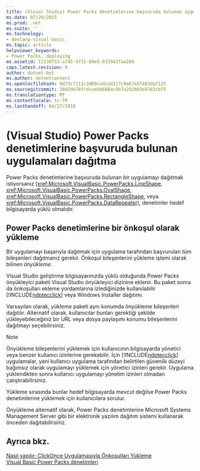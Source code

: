 ```yaml
---
title: (Visual Studio) Power Packs denetimlerine başvuruda bulunan uygulamaları dağıtma
ms.date: 07/20/2015
ms.prod: .net
ms.suite: ''
ms.technology:
- devlang-visual-basic
ms.topic: article
helpviewer_keywords:
- Power Packs, deploying
ms.assetid: f2230f53-a745-4731-89e6-033943faa209
caps.latest.revision: 9
author: dotnet-bot
ms.author: dotnetcontent
ms.openlocfilehash: 9d73c7111c3d89cadcad317c9a67e5f483da7125
ms.sourcegitcommit: 2042de78fcdceebb6b8ac4b7a292b93e8782cbf5
ms.translationtype: MT
ms.contentlocale: tr-TR
ms.lasthandoff: 04/27/2018
---
```

# <a name="deploying-applications-that-reference-power-packs-controls-visual-studio"></a>(Visual Studio) Power Packs denetimlerine başvuruda bulunan uygulamaları dağıtma
Power Packs denetimlerine başvuruda bulunan bir uygulamayı dağıtmak istiyorsanız (<xref:Microsoft.VisualBasic.PowerPacks.LineShape>, <xref:Microsoft.VisualBasic.PowerPacks.OvalShape>, <xref:Microsoft.VisualBasic.PowerPacks.RectangleShape>, veya <xref:Microsoft.VisualBasic.PowerPacks.DataRepeater>), denetimler hedef bilgisayarda yüklü olmalıdır.  
  
## <a name="installing-the-power-packs-controls-as-a-prerequisite"></a>Power Packs denetimlerine bir önkoşul olarak yükleme  
 Bir uygulamayı başarıyla dağıtmak için uygulama tarafından başvurulan tüm bileşenleri dağıtmanız gerekir. Önkoşul bileşenlerini yükleme işlemi olarak bilinen *önyükleme*.  
  
 Visual Studio geliştirme bilgisayarınızda yüklü olduğunda Power Packs önyükleyici paketi Visual Studio önyükleyici dizinine eklenir. Bu paket sonra da önkoşulları ekleme yordamlarına izlediğinizde kullanılabilir [!INCLUDE[ndptecclick](~/includes/ndptecclick-md.md)] veya Windows Installer dağıtımı.  
  
 Varsayılan olarak, yükleme paketi aynı konumda önyükleme bileşenleri dağıtılır. Alternatif olarak, kullanıcılar bunları gerektiği şekilde yükleyebileceğiniz bir URL veya dosya paylaşımı konumu bileşenlerini dağıtmayı seçebilirsiniz.  
  
> [!NOTE]
>  Önyükleme bileşenlerini yüklemek için kullanıcının bilgisayarda yönetici veya benzer kullanıcı izinlerine gerekebilir. İçin [!INCLUDE[ndptecclick](~/includes/ndptecclick-md.md)] uygulamalar, yani kullanıcı uygulama tarafından belirtilen güvenlik düzeyi bağımsız olarak uygulamayı yüklemek için yönetici izinleri gerekir. Uygulama yüklendikten sonra kullanıcı uygulamayı yönetim izinleri olmadan çalıştırabilirsiniz.  
  
 Yükleme sırasında bunlar hedef bilgisayarda mevcut değilse Power Packs denetimlerine yüklemek için kullanıcılara sorulur.  
  
 Önyükleme alternatif olarak, Power Packs denetimlerine Microsoft Systems Management Server gibi bir elektronik yazılım dağıtım sistemi kullanarak önceden dağıtabilirsiniz.  
  
## <a name="see-also"></a>Ayrıca bkz.  
 [Nasıl yapılır: ClickOnce Uygulamasıyla Önkoşulları Yükleme](/visualstudio/deployment/how-to-install-prerequisites-with-a-clickonce-application)  
 [Visual Basic Power Packs denetimleri](../../../visual-basic/developing-apps/windows-forms/power-packs-controls.md)
